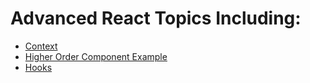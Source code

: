 # Advanced React Topics Including:

- [Context](https://github.com/JayDub21/react-advanced/tree/main/src/context)
- [Higher Order Component Example](https://github.com/JayDub21/react-advanced/tree/main/src/hoc)
- [Hooks](https://github.com/JayDub21/react-advanced/tree/main/src/hooks)
